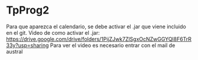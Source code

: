 # TpProg2
Para que aparezca el calendario, se debe activar el .jar que viene incluido en el git. Video de como activar el .jar:
https://drive.google.com/drive/folders/1PijZJwk7ZlSgxOcNZwGGYQl8F6TrR33y?usp=sharing 
Para ver el video es necesario entrar con el mail de austral
